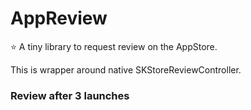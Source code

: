 # AppReview

⭐️ A tiny library to request review on the AppStore.

This is wrapper around native SKStoreReviewController.

### Review after 3 launches
```swi